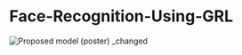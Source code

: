 # Face-Recognition-Using-GRL

![Proposed model (poster) _changed](https://github.com/arnabde05/Face-Recognition-Using-GRL/assets/87455060/96c85bde-70fc-44eb-bf38-d7a8c75ba26c)

